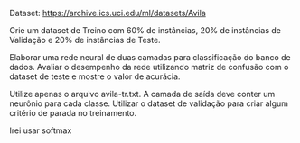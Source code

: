 Dataset: https://archive.ics.uci.edu/ml/datasets/Avila

Crie um dataset de Treino com 60% de instâncias, 20% de instâncias de Validação e 20% de instâncias de Teste.  

Elaborar uma rede neural de duas camadas para classificação do banco de dados. Avaliar o desempenho da rede utilizando matriz de confusão com o dataset de teste e mostre o valor de acurácia.

Utilize apenas o arquivo avila-tr.txt. A camada de saída deve conter um neurônio para cada classe. Utilizar o dataset de validação para criar algum critério de parada no treinamento.

Irei usar softmax
